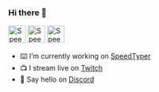 ### Hi there 👋


[<img src="https://api.speedtyper.dev/users/codicocodes/badges/averagewpm" alt="SpeedTyper.dev avg wpm" height="35">](https://www.speedtyper.dev/profile/codicocodes) 
[<img src="https://api.speedtyper.dev/users/codicocodes/badges/topwpm" alt="SpeedTyper.dev top wpm" height="35">](https://www.speedtyper.dev/profile/codicocodes) 
[<img src="https://api.speedtyper.dev/users/codicocodes/badges/gamecount" alt="SpeedTyper.dev games" height="35">](https://www.speedtyper.dev/profile/codicocodes)


- ⌨️  I’m currently working on [SpeedTyper](https://speedtyper.dev)
- 📺  I stream live on [Twitch](https://twitch.tv/codico)
- 💬  Say hello on [Discord](https://discord.com/invite/AMbnnN5eep)
<!--
**codicocodes/codicocodes** is a ✨ _special_ ✨ repository because its `README.md` (this file) appears on your GitHub profile.


Here are some ideas to get you started:


- 🌱 I’m currently learning ...
- 👯 I’m looking to collaborate on ...
- 🤔 I’m looking for help with ...
- 💬 Ask me about ...
- 📫 How to reach me: ...
- 😄 Pronouns: ...
- ⚡ Fun fact: ...
-->
